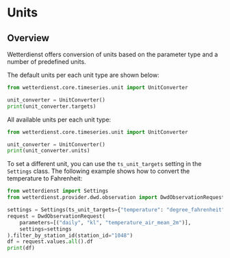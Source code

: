 # Units

## Overview

Wetterdienst offers conversion of units based on the parameter type and a number of predefined units. 

The default units per each unit type are shown below:

```python exec="on" source="above"
from wetterdienst.core.timeseries.unit import UnitConverter

unit_converter = UnitConverter()
print(unit_converter.targets)
```

All available units per each unit type:
    
```python exec="on" source="above"
from wetterdienst.core.timeseries.unit import UnitConverter

unit_converter = UnitConverter()
print(unit_converter.units)
```

To set a different unit, you can use the `ts_unit_targets` setting in the `Settings` class. The following example
shows how to convert the temperature to Fahrenheit:

```python exec="on" source="above"
from wetterdienst import Settings
from wetterdienst.provider.dwd.observation import DwdObservationRequest

settings = Settings(ts_unit_targets={"temperature": "degree_fahrenheit"})
request = DwdObservationRequest(
    parameters=[("daily", "kl", "temperature_air_mean_2m")],
    settings=settings
).filter_by_station_id(station_id="1048")
df = request.values.all().df
print(df)
```
